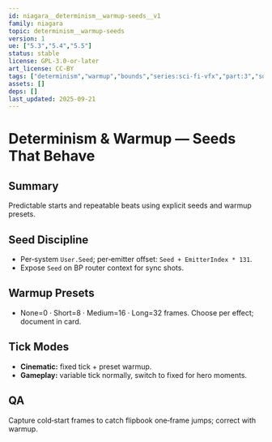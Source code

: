 ```yaml
---
id: niagara__determinism__warmup-seeds__v1
family: niagara
topic: determinism__warmup-seeds
version: 1
ue: ["5.3","5.4","5.5"]
status: stable
license: GPL-3.0-or-later
art_license: CC-BY
tags: ["determinism","warmup","bounds","series:sci-fi-vfx","part:3","source:book:butler"]
assets: []
deps: []
last_updated: 2025-09-21
---
```



# Determinism & Warmup — Seeds That Behave


## Summary
Predictable starts and repeatable beats using explicit seeds and warmup presets.


## Seed Discipline
- Per‑system `User.Seed`; per‑emitter offset: `Seed + EmitterIndex * 131`.
- Expose `Seed` on BP router context for sync shots.


## Warmup Presets
- None=0 · Short=8 · Medium=16 · Long=32 frames. Choose per effect; document in card.


## Tick Modes
- **Cinematic:** fixed tick + preset warmup.
- **Gameplay:** variable tick normally, switch to fixed for hero moments.


## QA
Capture cold‑start frames to catch flipbook one‑frame jumps; correct with warmup.